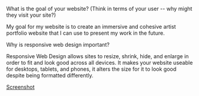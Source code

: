 What is the goal of your website? (Think in terms of your user -- why might they visit your site?)

My goal for my website is to create an immersive and cohesive artist portfolio website that I can use to present my work in the future.


Why is responsive web design important?

Responsive Web Design allows sites to resize, shrink, hide, and enlarge in order to fit and look good across all devices. It makes your website useable for desktops, tablets, and phones, it alters the size for it to look good despite being formatted differently.


[Screenshot](images/Screenshot.png)